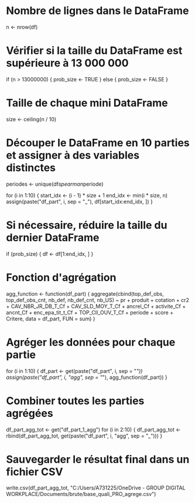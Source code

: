 # Nombre de lignes dans le DataFrame
n <- nrow(df)

# Vérifier si la taille du DataFrame est supérieure à 13 000 000
if (n > 13000000) {
  prob_size <- TRUE
} else {
  prob_size <- FALSE
}

# Taille de chaque mini DataFrame
size <- ceiling(n / 10)

# Découper le DataFrame en 10 parties et assigner à des variables distinctes
periodes <- unique(df$spearman$periode)

for (i in 1:10) {
  start_idx <- (i - 1) * size + 1
  end_idx <- min(i * size, n)
  assign(paste("df_part", i, sep = "_"), df[start_idx:end_idx, ])
}

# Si nécessaire, réduire la taille du dernier DataFrame
if (prob_size) {
  df <- df[1:end_idx, ]
}

# Fonction d'agrégation
agg_function <- function(df_part) {
  aggregate(cbind(top_def_obs, top_def_obs_cnt, nb_def, nb_def_cnt, nb_US) ~ 
              pr + produit + cotation + cr2 + CAV_NBR_JR_DB_T_Cf + CAV_SLD_MOY_T_Cf + 
              ancrel_Cf + activite_Cf + ancnt_Cf + enc_epa_tit_t_Cf + TOP_CII_OUV_T_Cf + 
              periode + score + Critere, 
            data = df_part, FUN = sum)
}

# Agréger les données pour chaque partie
for (i in 1:10) {
  df_part <- get(paste("df_part", i, sep = "_"))
  assign(paste("df_part", i, "agg", sep = "_"), agg_function(df_part))
}

# Combiner toutes les parties agrégées
df_part_agg_tot <- get("df_part_1_agg")
for (i in 2:10) {
  df_part_agg_tot <- rbind(df_part_agg_tot, get(paste("df_part", i, "agg", sep = "_")))
}

# Sauvegarder le résultat final dans un fichier CSV
write.csv(df_part_agg_tot, "C:/Users/A731225/OneDrive - GROUP DIGITAL WORKPLACE/Documents/brute/base_quali_PRO_agrege.csv")
